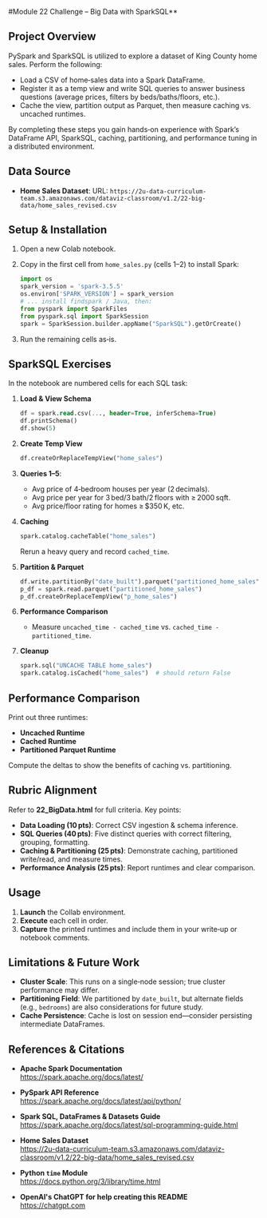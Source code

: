 #Module 22 Challenge – Big Data with SparkSQL**


## Project Overview

PySpark and SparkSQL is utilized to explore a dataset of King County home sales. Perform the following:

* Load a CSV of home‑sales data into a Spark DataFrame.
* Register it as a temp view and write SQL queries to answer business questions (average prices, filters by beds/baths/floors, etc.).
* Cache the view, partition output as Parquet, then measure caching vs. uncached runtimes.

By completing these steps you gain hands‑on experience with Spark’s DataFrame API, SparkSQL, caching, partitioning, and performance tuning in a distributed environment.

## Data Source

* **Home Sales Dataset**:
  URL: `https://2u-data-curriculum-team.s3.amazonaws.com/dataviz-classroom/v1.2/22-big-data/home_sales_revised.csv`
  
## Setup & Installation

1. Open a new Colab notebook.
2. Copy in the first cell from `home_sales.py` (cells 1–2) to install Spark:

   ```python
   import os
   spark_version = 'spark-3.5.5'
   os.environ['SPARK_VERSION'] = spark_version
   # ... install findspark / Java, then:
   from pyspark import SparkFiles
   from pyspark.sql import SparkSession
   spark = SparkSession.builder.appName("SparkSQL").getOrCreate()
   ```
3. Run the remaining cells as‑is.

## SparkSQL Exercises

In the notebook are numbered cells for each SQL task:

1. **Load & View Schema**

   ```sql
   df = spark.read.csv(..., header=True, inferSchema=True)
   df.printSchema()
   df.show(5)
   ```

2. **Create Temp View**

   ```python
   df.createOrReplaceTempView("home_sales")
   ```

3. **Queries 1–5**:

   * Avg price of 4‑bedroom houses per year (2 decimals).
   * Avg price per year for 3 bed/3 bath/2 floors with ≥ 2000 sqft.
   * Avg price/floor rating for homes ≥ \$350 K, etc.

4. **Caching**

   ```python
   spark.catalog.cacheTable("home_sales")
   ```

   Rerun a heavy query and record `cached_time`.

5. **Partition & Parquet**

   ```python
   df.write.partitionBy("date_built").parquet("partitioned_home_sales")
   p_df = spark.read.parquet("partitioned_home_sales")
   p_df.createOrReplaceTempView("p_home_sales")
   ```

6. **Performance Comparison**

   * Measure `uncached_time - cached_time` vs. `cached_time - partitioned_time`.

7. **Cleanup**

   ```python
   spark.sql("UNCACHE TABLE home_sales")
   spark.catalog.isCached("home_sales")  # should return False
   ```

## Performance Comparison

Print out three runtimes:

* **Uncached Runtime**
* **Cached Runtime**
* **Partitioned Parquet Runtime**

Compute the deltas to show the benefits of caching vs. partitioning.

## Rubric Alignment

Refer to **22\_BigData.html** for full criteria. Key points:

* **Data Loading (10 pts)**: Correct CSV ingestion & schema inference.
* **SQL Queries (40 pts)**: Five distinct queries with correct filtering, grouping, formatting.
* **Caching & Partitioning (25 pts)**: Demonstrate caching, partitioned write/read, and measure times.
* **Performance Analysis (25 pts)**: Report runtimes and clear comparison.

## Usage

1. **Launch** the Collab environment.
2. **Execute** each cell in order.
3. **Capture** the printed runtimes and include them in your write‑up or notebook comments.

## Limitations & Future Work

* **Cluster Scale**: This runs on a single‑node session; true cluster performance may differ.
* **Partitioning Field**: We partitioned by `date_built`, but alternate fields (e.g., `bedrooms`) are also considerations for future study.
* **Cache Persistence**: Cache is lost on session end—consider persisting intermediate DataFrames.

## References & Citations

- **Apache Spark Documentation**  
  https://spark.apache.org/docs/latest/  

- **PySpark API Reference**  
  https://spark.apache.org/docs/latest/api/python/  

- **Spark SQL, DataFrames & Datasets Guide**  
  https://spark.apache.org/docs/latest/sql-programming-guide.html  

- **Home Sales Dataset**  
  https://2u-data-curriculum-team.s3.amazonaws.com/dataviz-classroom/v1.2/22-big-data/home_sales_revised.csv  

- **Python `time` Module**  
  https://docs.python.org/3/library/time.html  

- **OpenAI's ChatGPT for help creating this README**  
  https://chatgpt.com  